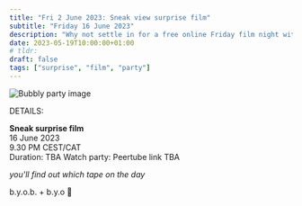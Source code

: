 ```yaml
---
title: "Fri 2 June 2023: Sneak view surprise film"
subtitle: "Friday 16 June 2023"
description: "Why not settle in for a free online Friday film night with your chums at provolol? No Netflix, just chill. Bring strangers, acquaintances, any snacks you like :3"
date: 2023-05-19T10:00:00+01:00
# tldr: 
draft: false
tags: ["surprise", "film", "party"]
---
```


![Bubbly party image](/images/surprise-party.jpg)

DETAILS:

**Sneak surprise film**   
16 June 2023  
9.30 PM CEST/CAT  
Duration: TBA
Watch party: Peertube link TBA

*you'll find out which tape on the day* 

b.y.o.b. + b.y.o 🍕